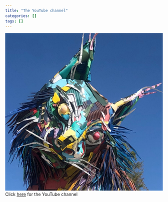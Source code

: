 ```yaml
---
title: "The YouTube channel"
categories: []
tags: []
---
```

![Youtube channel logo](/assets/img/logo.png)  
Click [here](https://youtube.com/@wutacountry) for the YouTube channel

